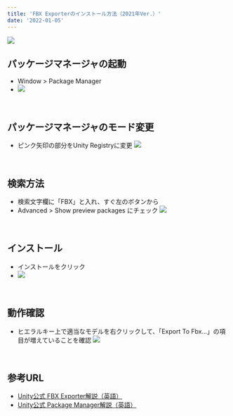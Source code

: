 ```yaml
---
title: 'FBX Exporterのインストール方法（2021年Ver.）'
date: '2022-01-05'
---
```



![](https://i.imgur.com/8DVEkF7.png)


## パッケージマネージャの起動
- Window > Package Manager
- ![](https://i.imgur.com/okaBQBy.png)

<br>

## パッケージマネージャのモード変更
- ピンク矢印の部分をUnity Registryに変更
![](https://i.imgur.com/mMzlJvX.png)

<br>

## 検索方法
- 検索文字欄に「FBX」と入れ、すぐ左のボタンから
- Advanced > Show preview packages にチェック
![](https://i.imgur.com/tT1qOBJ.png)

<br>

## インストール
- インストールをクリック
- ![](https://i.imgur.com/LaOGU9Q.png)

<br>

## 動作確認
- ヒエラルキー上で適当なモデルを右クリックして、「Export To Fbx...」の項目が増えていることを確認
![](https://i.imgur.com/QoPKYSU.png)

<br>


## 参考URL
- [Unity公式 FBX Exporter解説（英語）](https://docs.unity3d.com/Packages/com.unity.formats.fbx@2.0/manual/index.html)
- [Unity公式 Package Manager解説（英語）](https://docs.unity3d.com/Manual/upm-ui-install.html)
<br>
